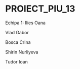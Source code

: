 ﻿# PROIECT_PIU_13

 Echipa 1:
 Ilies Oana 

 
 Vlad Gabor

 
 Bosca Crina

 
 Shirin Nurliyeva

 Tudor Ioan
